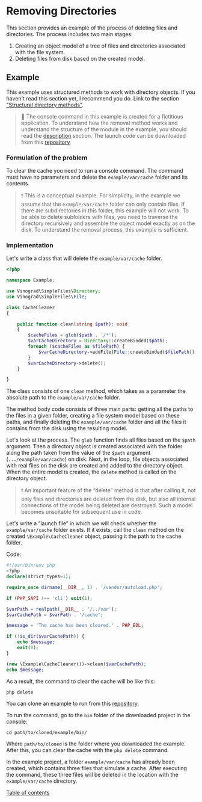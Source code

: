 # Removing Directories

This section provides an example of the process of deleting files and directories. The process includes two main stages:

1) Creating an object model of a tree of files and directories associated with the file system.
2) Deleting files from disk based on the created model.

## Example

This example uses structured methods to work with directory objects. If you haven't read this section yet, I recommend
you do. Link to the section ["Structural directory methods"](directory-structural-methods.md).

> 📌 The console command in this example is created for a fictitious application. To understand how the removal method
> works and understand the structure of the module in the example, you should read the [description](applied-methods.md)
> section. The launch code can be downloaded from this [repository](https://github.com/vinogradsoft/example).

### Formulation of the problem

To clear the cache you need to run a console command. The command must have no parameters and delete
the `example/var/cache` folder and its contents.

> ❗ This is a conceptual example. For simplicity, in the example we assume that the `example/var/cache` folder can only
> contain files. If there are subdirectories in this folder, this example will not work. To be able to delete subfolders
> with files, you need to traverse the directory recursively and assemble the object model exactly as on the disk. To
> understand the removal process, this example is sufficient.

### Implementation

Let's write a class that will delete the `example/var/cache` folder.

```php
<?php

namespace Example;

use Vinograd\SimpleFiles\Directory;
use Vinograd\SimpleFiles\File;

class CacheCleaner
{

    public function clean(string $path): void
    {
        $cacheFiles = glob($path . '/*');
        $varCacheDirectory = Directory::createBinded($path);
        foreach ($cacheFiles as $filePath) {
            $varCacheDirectory->addFile(File::createBinded($filePath));
        }
        $varCacheDirectory->delete();
    }

}
```

The class consists of one `clean` method, which takes as a parameter the absolute path to the `example/var/cache`
folder.

The method body code consists of three main parts: getting all the paths to the files in a given folder, creating a file
system model based on these paths, and finally deleting the `example/var/cache` folder and all the files it contains
from the disk using the resulting model.

Let's look at the process. The `glob` function finds all files based on the `$path` argument. Then a directory object is
created associated with the folder along the path taken from the value of the `$path` argument (`.../example/var/cache`)
on disk. Next, in the loop, file objects associated with real files on the disk are created and added to the directory
object. When the entire model is created, the `delete` method is called on the directory object.

> ❗ An important feature of the “delete” method is that after calling it, not only files and directories are deleted
> from the disk, but also all internal connections of the model being deleted are destroyed. Such a model becomes
> unsuitable for subsequent use in code.

Let's write a “launch file” in which we will check whether the `example/var/cache` folder exists. If it exists, call the
`clean` method on the created `\Example\CacheCleaner` object, passing it the path to the cache folder.

Code:

```php
#!/usr/bin/env php
<?php
declare(strict_types=1);

require_once dirname(__DIR__, 1) . '/vendor/autoload.php';

if (PHP_SAPI !== 'cli') exit(1);

$varPath = realpath(__DIR__ . '/../var');
$varCachePath = $varPath . '/cache';

$message = 'The cache has been cleared.' . PHP_EOL;

if (!is_dir($varCachePath)) {
    echo $message;
    exit(0);
}

(new \Example\CacheCleaner())->clean($varCachePath);
echo $message;
```

As a result, the command to clear the cache will be like this:

```
php delete
```

You can clone an example to run from this [repository](https://github.com/vinogradsoft/example).

To run the command, go to the `bin` folder of the downloaded project in the console:

```
cd path/to/cloned/example/bin/
```

Where `path/to/cloned` is the folder where you downloaded the example. After this, you can clear the cache with
the `php delete` command.

In the example project, a folder `example/var/cache` has already been created, which contains three files that simulate
a cache. After executing the command, these three files will be deleted in the location with the `example/var/cache`
directory.

[Table of contents](../../README.md#user-guide)